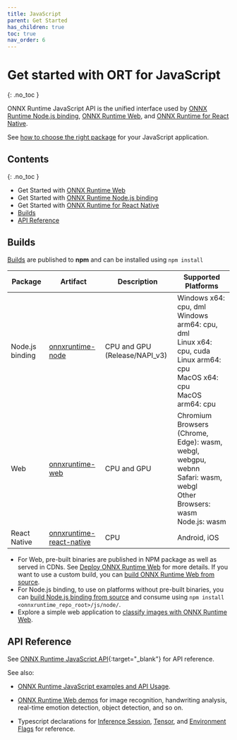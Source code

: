 ```yaml
---
title: JavaScript
parent: Get Started
has_children: true
toc: true
nav_order: 6
---
```


# Get started with ORT for JavaScript
{: .no_toc }

ONNX Runtime JavaScript API is the unified interface used by [ONNX Runtime Node.js binding](https://github.com/microsoft/onnxruntime/tree/main/js/node), [ONNX Runtime Web](https://github.com/microsoft/onnxruntime/tree/main/js/web), and [ONNX Runtime for React Native](https://github.com/microsoft/onnxruntime/tree/main/js/react_native).

See [how to choose the right package](../tutorials/web/build-web-app#options-for-deployment-target) for your JavaScript application.

## Contents
{: .no_toc }

* Get Started with [ONNX Runtime Web](web.md)
* Get Started with [ONNX Runtime Node.js binding](node.md)
* Get Started with [ONNX Runtime for React Native](react-native.md)
* [Builds](#builds)
* [API Reference](#api-reference)

## Builds

[Builds](https://onnxruntime.ai/docs/build/web.html) are published to **npm** and can be installed using `npm install`

| Package | Artifact  | Description | Supported Platforms |
|---------|-----------|-------------|---------------------|
|Node.js binding|[onnxruntime-node](https://www.npmjs.com/package/onnxruntime-node)|CPU and GPU (Release/NAPI_v3)| Windows x64: cpu, dml<br/> Windows arm64: cpu, dml<br/> Linux x64: cpu, cuda<br/> Linux arm64: cpu<br/> MacOS x64: cpu<br/> MacOS arm64: cpu|
|Web|[onnxruntime-web](https://www.npmjs.com/package/onnxruntime-web)|CPU and GPU|Chromium Browsers (Chrome, Edge): wasm, webgl, webgpu, webnn<br/>Safari: wasm, webgl<br/>Other Browsers: wasm<br/> Node.js: wasm|
|React Native|[onnxruntime-react-native](https://www.npmjs.com/package/onnxruntime-react-native)|CPU|Android, iOS|

- For Web, pre-built binaries are published in NPM package as well as served in CDNs. See [Deploy ONNX Runtime Web](TBD) for more details. If you want to use a custom build, you can [build ONNX Runtime Web from source](../build/web.md).
- For Node.js binding, to use on platforms without pre-built binaries, you can [build Node.js binding from source](../build/inferencing.md#apis-and-language-bindings) and consume using `npm install <onnxruntime_repo_root>/js/node/`.
- Explore a simple web application to [classify images with ONNX Runtime Web](https://onnxruntime.ai/docs/tutorials/web/classify-images-nextjs-github-template.html).

## API Reference

See [ONNX Runtime JavaScript API](../api/js/index.html){:target="_blank"} for API reference.

See also:

- [ONNX Runtime JavaScript examples and API Usage](https://github.com/microsoft/onnxruntime-inference-examples/tree/main/js).

- [ONNX Runtime Web demos](https://microsoft.github.io/onnxruntime-web-demo/#/) for image recognition, handwriting analysis, real-time emotion detection, object detection, and so on.

- Typescript declarations for [Inference Session](https://github.com/microsoft/onnxruntime/blob/main/js/common/lib/inference-session.ts), [Tensor](https://github.com/microsoft/onnxruntime/blob/main/js/common/lib/tensor.ts), and [Environment Flags](https://github.com/microsoft/onnxruntime/blob/main/js/common/lib/env.ts) for reference.
